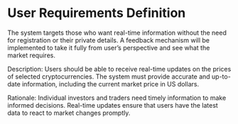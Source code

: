 # User Requirements Definition

The system targets those who want real-time information without the need for registration or their private details. A feedback mechanism will be implemented to take it fully from user’s perspective and see what the market requires.

Description: Users should be able to receive real-time updates on the prices of selected cryptocurrencies. The system must provide accurate and up-to-date information, including the current market price in US dollars.

Rationale: Individual investors and traders need timely information to make informed decisions. Real-time updates ensure that users have the latest data to react to market changes promptly.
